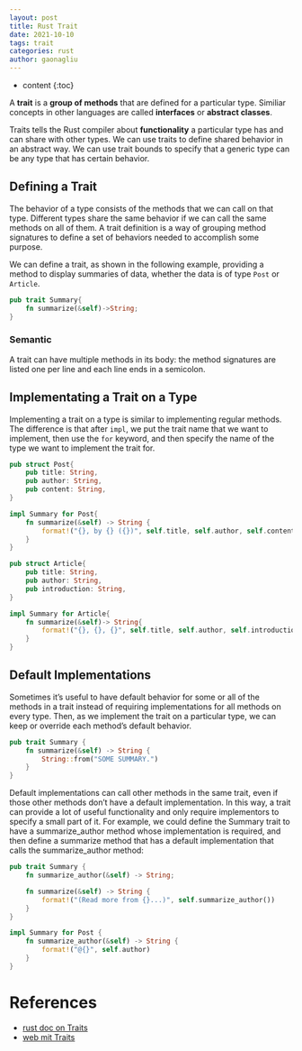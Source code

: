```yaml
---
layout: post
title: Rust Trait
date: 2021-10-10
tags: trait
categories: rust
author: gaonagliu
---
```

* content
{:toc}


A **trait** is a **group of methods** that are defined for a particular type. Similiar concepts in other languages are called **interfaces** or **abstract classes**.



Traits tells the Rust compiler about **functionality** a particular type has and can share with other types. We can use traits to define shared behavior in an abstract way. We can use trait bounds to specify that a generic type can be any type that has certain behavior.

## Defining a Trait

The behavior of a type consists of the methods that we can call on that type. Different types share the same behavior if we can call the same methods on all of them. A trait definition is a way of grouping method signatures to define a set of behaviors needed to accomplish some purpose.

We can define a trait, as shown in the following example, providing a method to display summaries of data, whether the data is of type `Post` or `Article`.  


```rust
pub trait Summary{
    fn summarize(&self)->String;
}
```

### Semantic
A trait can have multiple methods in its body: the method signatures are listed one per line and each line ends in a semicolon.


## Implementating a Trait on a Type
Implementing a trait on a type is similar to implementing regular methods. The difference is that after `impl`, we put the trait name that we want to implement, then use the `for` keyword, and then specify the name of the type we want to implement the trait for. 


```rust
pub struct Post{
    pub title: String,
    pub author: String,
    pub content: String,
}

impl Summary for Post{
    fn summarize(&self) -> String {
        format!("{}, by {} ({})", self.title, self.author, self.content)
    }
}

pub struct Article{
    pub title: String,
    pub author: String,
    pub introduction: String,
}

impl Summary for Article{
    fn summarize(&self)-> String{
        format!("{}, {}, {}", self.title, self.author, self.introduction)
    }
}

```


## Default Implementations
Sometimes it’s useful to have default behavior for some or all of the methods in a trait instead of requiring implementations for all methods on every type. Then, as we implement the trait on a particular type, we can keep or override each method’s default behavior.

```rust
pub trait Summary {
    fn summarize(&self) -> String {
        String::from("SOME SUMMARY.")
    }
}
```

Default implementations can call other methods in the same trait, even if those other methods don’t have a default implementation. In this way, a trait can provide a lot of useful functionality and only require implementors to specify a small part of it. For example, we could define the Summary trait to have a summarize_author method whose implementation is required, and then define a summarize method that has a default implementation that calls the summarize_author method:

```rust
pub trait Summary {
    fn summarize_author(&self) -> String;

    fn summarize(&self) -> String {
        format!("(Read more from {}...)", self.summarize_author())
    }
}

impl Summary for Post {
    fn summarize_author(&self) -> String {
        format!("@{}", self.author)
    }
}
```


# References
- [rust doc on Traits](https://doc.rust-lang.org/book/ch10-02-traits.html)
- [web mit Traits](http://web.mit.edu/rust-lang_v1.25/arch/amd64_ubuntu1404/share/doc/rust/html/book/first-edition/traits.html)
